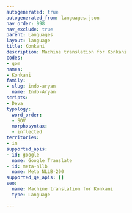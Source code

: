 ```yaml
---
autogenerated: true
autogenerated_from: languages.json
nav_order: 998
nav_exclude: true
parent: Languages
layout: language
title: Konkani
description: Machine translation for Konkani
codes:
- gom
names:
- Konkani
family:
- slug: indo-aryan
  name: Indo-Aryan
scripts:
- Deva
typology:
  word_order:
  - SOV
  morphosyntax:
  - inflected
territories:
- in
supported_apis:
- id: google
  name: Google Translate
- id: meta-nllb
  name: Meta NLLB-200
supported_qe_apis: []
seo:
  name: Machine translation for Konkani
  type: Language

---
```


